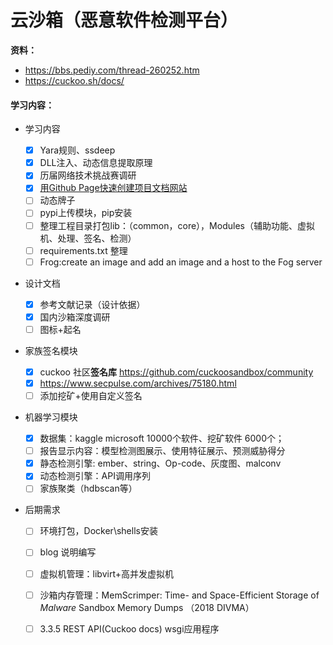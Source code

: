 # 云沙箱（恶意软件检测平台）

**资料：**
+ https://bbs.pediy.com/thread-260252.htm
+ https://cuckoo.sh/docs/

#### **学习内容：**

+ 学习内容
  - [x] Yara规则、ssdeep
  - [x] DLL注入、动态信息提取原理
  - [x] 历届网络技术挑战赛调研
  - [x] [用Github Page快速创建项目文档网站](https://zhuanlan.zhihu.com/p/323457078)
  - [ ] 动态牌子
  - [ ] pypi上传模块，pip安装
  - [ ] 整理工程目录打包lib：（common，core），Modules（辅助功能、虚拟机、处理、签名、检测）
  - [ ] requirements.txt 整理
  - [ ] Frog:create an image and add an image and a host to the Fog server

+ 设计文档
  + [x] 参考文献记录（设计依据）
  + [x] 国内沙箱深度调研
  + [ ] 图标+起名
+ 家族签名模块
  - [x] cuckoo 社区**签名库** https://github.com/cuckoosandbox/community
  - [x] https://www.secpulse.com/archives/75180.html
  - [ ] 添加挖矿+使用自定义签名

+ 机器学习模块

  - [x] 数据集：kaggle microsoft 10000个软件、挖矿软件 6000个；
  - [ ] 报告显示内容：模型检测图展示、使用特征展示、预测威胁得分
  - [x] 静态检测引擎: ember、string、Op-code、灰度图、malconv
  - [x] 动态检测引擎：API调用序列
  - [ ] 家族聚类（hdbscan等）

+ 后期需求
  + [ ] 环境打包，Docker\shells安装
  + [ ] blog 说明编写
  + [ ] 虚拟机管理：libvirt+高并发虚拟机
  + [ ] 沙箱内存管理：MemScrimper: Time- and Space-Efficient Storage of *Malware* Sandbox Memory Dumps （2018 DIVMA）
  + [ ] 3.3.5 REST API(Cuckoo docs) wsgi应用程序

  





























